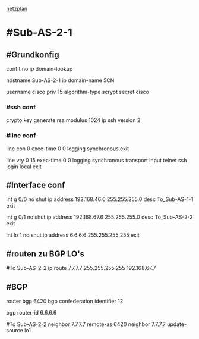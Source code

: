[netzplan](../angabe/netzplan.md)
# #Sub-AS-2-1

## #Grundkonfig
conf t
no ip domain-lookup

hostname Sub-AS-2-1
ip domain-name 5CN

username cisco priv 15 algorithm-type scrypt secret cisco

### #ssh conf
crypto key generate rsa modulus 1024
ip ssh version 2


### #line conf

line con 0 
exec-time 0 0
logging synchronous
exit

line vty 0 15
exec-time 0 0
logging synchronous
transport input telnet ssh
login local
exit

## #Interface conf

int g 0/0
no shut
ip address 192.168.46.6 255.255.255.0
desc To_Sub-AS-1-1
exit

int g 0/1
no shut
ip address 192.168.67.6 255.255.255.0
desc To_Sub-AS-2-2
exit

int lo 1
no shut
ip address 6.6.6.6 255.255.255.255
exit


## #routen zu BGP LO's

#To Sub-AS-2-2
ip route 7.7.7.7 255.255.255.255 192.168.67.7


## #BGP
router bgp 6420
bgp confederation identifier 12

bgp router-id 6.6.6.6

#To Sub-AS-2-2
neighbor 7.7.7.7 remote-as 6420
neighbor 7.7.7.7 update-source lo1






